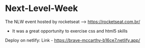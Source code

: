 # Next-Level-Week

The NLW event hosted by rocketseat --> https://rocketseat.com.br/

* It was a great opportunity to exercise css and html5 skills

Deploy on netlify:
Link - https://brave-mccarthy-b16ce7.netlify.app/
